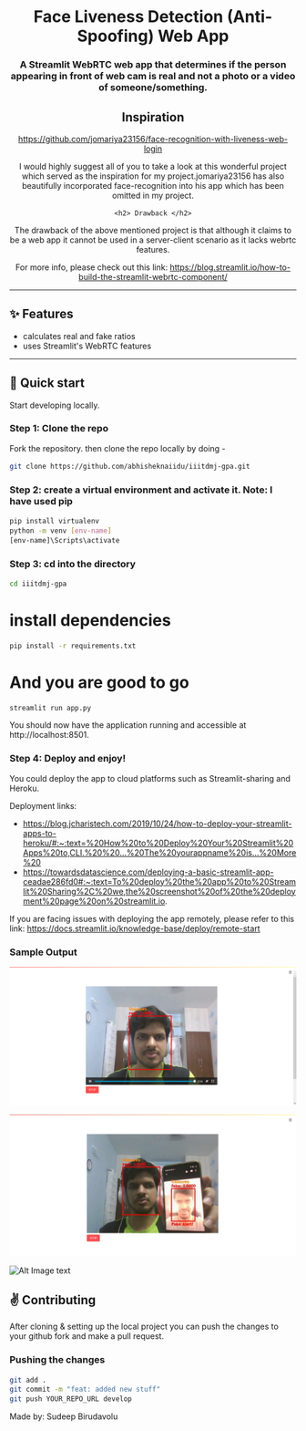 <center>

# Face Liveness Detection (Anti-Spoofing) Web App


### A Streamlit WebRTC web app that determines if the person appearing in front of web cam is real and not a photo or a video of someone/something.

</center>

<center>
    <h2> Inspiration </h2>

https://github.com/jomariya23156/face-recognition-with-liveness-web-login

I would highly suggest all of you to take a look at this wonderful project which served as the inspiration for my project.jomariya23156 has also beautifully incorporated face-recognition into his app which has been omitted in my project.

	<h2> Drawback </h2>
	
The drawback of the above mentioned project is that although it claims to be a web app it cannot be used in a server-client scenario as it lacks webrtc features.

For more info, please check out this link:
https://blog.streamlit.io/how-to-build-the-streamlit-webrtc-component/

</center>
<hr>

## ✨ Features

- calculates real and fake ratios
- uses Streamlit's WebRTC features
<hr>

## :rocket: Quick start

Start developing locally.

### Step 1: Clone the repo

Fork the repository. then clone the repo locally by doing -

```sh
git clone https://github.com/abhisheknaiidu/iiitdmj-gpa.git
```

### Step 2: create a virtual environment and activate it. Note: I have used pip

```sh
pip install virtualenv
python -m venv [env-name]
[env-name]\Scripts\activate 
```

### Step 3: cd into the directory

```sh
cd iiitdmj-gpa
```

# install dependencies

```sh
pip install -r requirements.txt
```
 
# And you are good to go
```sh
streamlit run app.py
```
You should now have the application running and accessible at http://localhost:8501.


### Step 4: Deploy and enjoy!

You could deploy the app to cloud platforms such as Streamlit-sharing and Heroku.

Deployment links:
- https://blog.jcharistech.com/2019/10/24/how-to-deploy-your-streamlit-apps-to-heroku/#:~:text=%20How%20to%20Deploy%20Your%20Streamlit%20Apps%20to,CLI.%20%20...%20The%20yourappname%20is...%20More%20
- https://towardsdatascience.com/deploying-a-basic-streamlit-app-ceadae286fd0#:~:text=To%20deploy%20the%20app%20to%20Streamlit%20Sharing%2C%20we,the%20screenshot%20of%20the%20deployment%20page%20on%20streamlit.io.

If you are facing issues with deploying the app remotely, please refer to this link:
https://docs.streamlit.io/knowledge-base/deploy/remote-start


### Sample Output

![Alt Image text](/test_pics/normal.png?raw=true "Normal")

![Alt Image text](/test_pics/with_pic.jpeg?raw=true "With picture")

![Alt Image text](/test_pics/with_video.png?raw=true "With video")



## :v: Contributing

After cloning & setting up the local project you can push the changes to your github fork and make a pull request.


### Pushing the changes

```bash
git add .
git commit -m "feat: added new stuff"
git push YOUR_REPO_URL develop
```

Made by: Sudeep Birudavolu